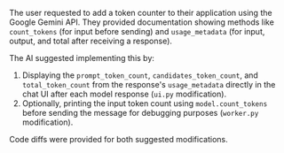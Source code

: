 The user requested to add a token counter to their application using the Google Gemini API. They provided documentation showing methods like `count_tokens` (for input before sending) and `usage_metadata` (for input, output, and total after receiving a response).

The AI suggested implementing this by:
1.  Displaying the `prompt_token_count`, `candidates_token_count`, and `total_token_count` from the response's `usage_metadata` directly in the chat UI after each model response (`ui.py` modification).
2.  Optionally, printing the input token count using `model.count_tokens` before sending the message for debugging purposes (`worker.py` modification).

Code diffs were provided for both suggested modifications.